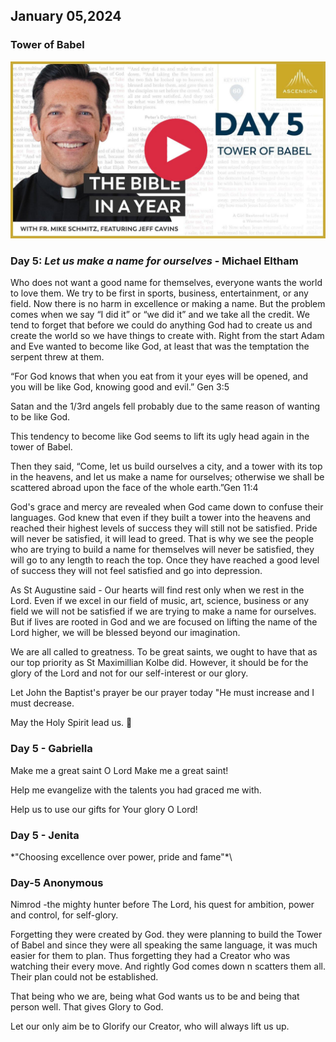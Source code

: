 ## January 05,2024 ##

### Tower of Babel ###

[![Tower of Babel](https://raw.githubusercontent.com/linusjf/BIAY/main/January/jpgs/Day005.jpg)](https://youtu.be/nBoRts9y6Ko "Tower of Babel")

### Day 5: *Let us make a name for ourselves* - Michael Eltham ###

Who does not want a good name for themselves, everyone wants the world to love them. We try to be first in sports, business, entertainment, or any field. Now there is no harm in excellence or making a name. But the problem comes when we say “I did it” or “we did it” and we take all the credit. We tend to forget that before we could do anything God had to create us and create the world so we have things to create with. Right from the start Adam and Eve wanted to become like God, at least that was the temptation the serpent threw at them.

“For God knows that when you eat from it your eyes will be opened, and you will be like God, knowing good and evil.” Gen 3:5

Satan and the 1/3rd angels fell probably due to the same reason of wanting to be like God.

This tendency to become like God seems to lift its ugly head again in the tower of Babel.

Then they said, “Come, let us build ourselves a city, and a tower with its top in the heavens, and let us make a name for ourselves; otherwise we shall be scattered abroad upon the face of the whole earth.”Gen 11:4

God's grace and mercy are revealed when God came down to confuse their languages. God knew that even if they built a tower into the heavens and reached their highest levels of success they will still not be satisfied. Pride will never be satisfied, it will lead to greed. That is why we see the people who are trying to build a name for themselves will never be satisfied, they will go to any length to reach the top. Once they have reached a good level of success they will not feel satisfied and go into depression.

As St Augustine said - Our hearts will find rest only when we rest in the Lord. Even if we excel in our field of music, art, science, business or any field we will not be satisfied if we are trying to make a name for ourselves. But if lives are rooted in God and we are focused on lifting the name of the Lord higher, we will be blessed beyond our imagination.

We are all called to greatness. To be great saints, we ought to have that as our top priority as St Maximillian Kolbe did. However, it should be for the glory of the Lord and not for our self-interest or our glory.

Let John the Baptist's prayer be our prayer today "He must increase and I must decrease.

May the Holy Spirit lead us. 🙏

### Day 5 - Gabriella ###

Make me a great saint O Lord
Make me a great saint!

Help me evangelize with the talents you had graced me with.

Help us to use our gifts for Your glory O Lord!

### Day 5 - Jenita ###

\*"Choosing excellence over power, pride and fame"*\

### Day-5 Anonymous ###

Nimrod -the mighty hunter before The Lord, his quest for ambition, power and control, for self-glory.

Forgetting they were created by God. they were planning to build the Tower of Babel and since they were all speaking the same language, it was much easier for them to plan.  Thus forgetting they had a Creator who was watching their every move. And rightly God comes down n scatters them all.  Their plan could not be established.

That being who we are, being what God wants us to be and being that person well.  That gives Glory to God.

Let our only aim be to Glorify our Creator,  who will always lift us up.
